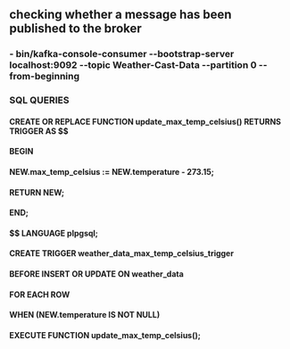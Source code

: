 ## checking whether a message has been published to the broker
### - bin/kafka-console-consumer --bootstrap-server localhost:9092 --topic Weather-Cast-Data --partition 0 --from-beginning

### SQL QUERIES
#### CREATE OR REPLACE FUNCTION update_max_temp_celsius() RETURNS TRIGGER AS $$
#### BEGIN
#### NEW.max_temp_celsius := NEW.temperature - 273.15;
#### RETURN NEW;
#### END;
#### $$ LANGUAGE plpgsql;
#### 
#### CREATE TRIGGER weather_data_max_temp_celsius_trigger
#### BEFORE INSERT OR UPDATE ON weather_data
#### FOR EACH ROW
#### WHEN (NEW.temperature IS NOT NULL)
#### EXECUTE FUNCTION update_max_temp_celsius();

